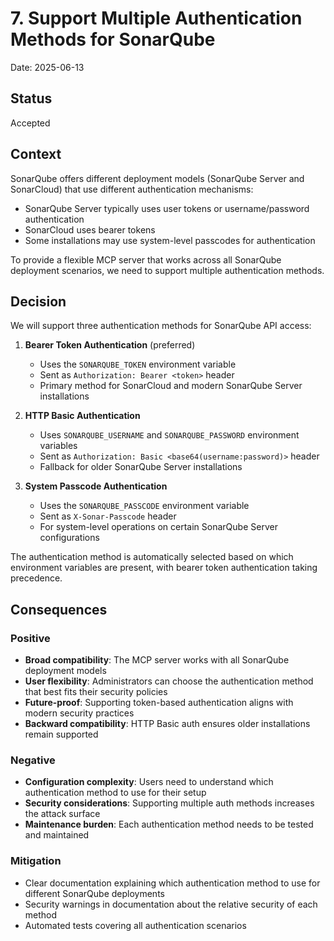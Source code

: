 # 7. Support Multiple Authentication Methods for SonarQube

Date: 2025-06-13

## Status

Accepted

## Context

SonarQube offers different deployment models (SonarQube Server and SonarCloud) that use different authentication mechanisms:

- SonarQube Server typically uses user tokens or username/password authentication
- SonarCloud uses bearer tokens
- Some installations may use system-level passcodes for authentication

To provide a flexible MCP server that works across all SonarQube deployment scenarios, we need to support multiple authentication methods.

## Decision

We will support three authentication methods for SonarQube API access:

1. **Bearer Token Authentication** (preferred)
   - Uses the `SONARQUBE_TOKEN` environment variable
   - Sent as `Authorization: Bearer <token>` header
   - Primary method for SonarCloud and modern SonarQube Server installations

2. **HTTP Basic Authentication**
   - Uses `SONARQUBE_USERNAME` and `SONARQUBE_PASSWORD` environment variables
   - Sent as `Authorization: Basic <base64(username:password)>` header
   - Fallback for older SonarQube Server installations

3. **System Passcode Authentication**
   - Uses the `SONARQUBE_PASSCODE` environment variable
   - Sent as `X-Sonar-Passcode` header
   - For system-level operations on certain SonarQube Server configurations

The authentication method is automatically selected based on which environment variables are present, with bearer token authentication taking precedence.

## Consequences

### Positive

- **Broad compatibility**: The MCP server works with all SonarQube deployment models
- **User flexibility**: Administrators can choose the authentication method that best fits their security policies
- **Future-proof**: Supporting token-based authentication aligns with modern security practices
- **Backward compatibility**: HTTP Basic auth ensures older installations remain supported

### Negative

- **Configuration complexity**: Users need to understand which authentication method to use for their setup
- **Security considerations**: Supporting multiple auth methods increases the attack surface
- **Maintenance burden**: Each authentication method needs to be tested and maintained

### Mitigation

- Clear documentation explaining which authentication method to use for different SonarQube deployments
- Security warnings in documentation about the relative security of each method
- Automated tests covering all authentication scenarios
